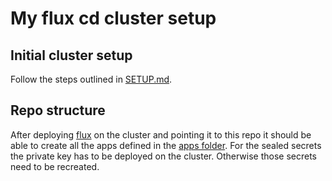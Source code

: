 # My flux cd cluster setup

## Initial cluster setup

Follow the steps outlined in [SETUP.md](./cluster/SETUP.md).

## Repo structure

After deploying [flux](https://fluxcd.io) on the cluster and pointing
it to this repo it should be able to create all the apps defined in the
[apps folder](./apps). For the sealed secrets the private key has to be deployed
on the cluster. Otherwise those secrets need to be recreated.
